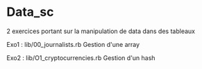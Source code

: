 # Data_sc
2 exercices portant sur la manipulation de data dans des tableaux

Exo1 : lib/00_journalists.rb
    Gestion d'une array

Exo2 : lib/O1_cryptocurrencies.rb
    Gestion d'un hash